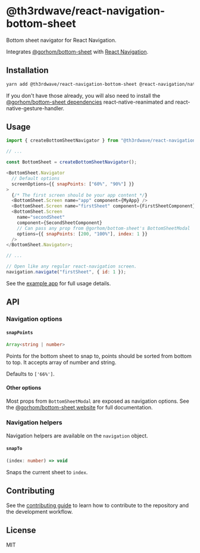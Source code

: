 # @th3rdwave/react-navigation-bottom-sheet

Bottom sheet navigator for React Navigation.

Integrates [@gorhom/bottom-sheet](https://github.com/gorhom/react-native-bottom-sheet) with [React Navigation](https://github.com/react-navigation/react-navigation).

## Installation

```sh
yarn add @th3rdwave/react-navigation-bottom-sheet @react-navigation/native @gorhom/bottom-sheet
```

If you don't have those already, you will also need to install the [@gorhom/bottom-sheet dependencies](https://gorhom.github.io/react-native-bottom-sheet/#dependencies) react-native-reanimated and react-native-gesture-handler.

## Usage

```js
import { createBottomSheetNavigator } from "@th3rdwave/react-navigation-bottom-sheet";

// ...

const BottomSheet = createBottomSheetNavigator();

<BottomSheet.Navigator
  // Default options
  screenOptions={{ snapPoints: ["60%", "90%"] }}
>
  {/* The first screen should be your app content */}
  <BottomSheet.Screen name="app" component={MyApp} />
  <BottomSheet.Screen name="firstSheet" component={FirstSheetComponent} />
  <BottomSheet.Screen
    name="secondSheet"
    component={SecondSheetComponent}
    // Can pass any prop from @gorhom/bottom-sheet's BottomSheetModal
    options={{ snapPoints: [200, "100%"], index: 1 }}
  />
</BottomSheet.Navigator>;

// ...

// Open like any regular react-navigation screen.
navigation.navigate("firstSheet", { id: 1 });

```

See the [example app](./example/src/SimpleExample.tsx) for full usage details.

## API

### Navigation options

#### `snapPoints`

```ts
Array<string | number>
```

Points for the bottom sheet to snap to, points should be sorted from bottom to top. It accepts array of number and string.

Defaults to `['66%']`.

#### Other options

Most props from `BottomSheetModal` are exposed as navigation options. See the [@gorhom/bottom-sheet website](https://gorhom.github.io/react-native-bottom-sheet/modal/props) for full documentation.

### Navigation helpers

Navigation helpers are available on the `navigation` object.

#### `snapTo`

```ts
(index: number) => void
```

Snaps the current sheet to `index`.

## Contributing

See the [contributing guide](CONTRIBUTING.md) to learn how to contribute to the repository and the development workflow.

## License

MIT
